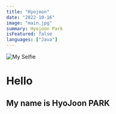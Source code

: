 ```yaml
---
title: "Hyojoon"
date: "2022-10-16"
image: "main.jpg"
summary: Hyojoon Park
isFeatured: false
languages: ["Java"]
---
```


![My Selfie](next.png)

# Hello

## My name is HyoJoon PARK
